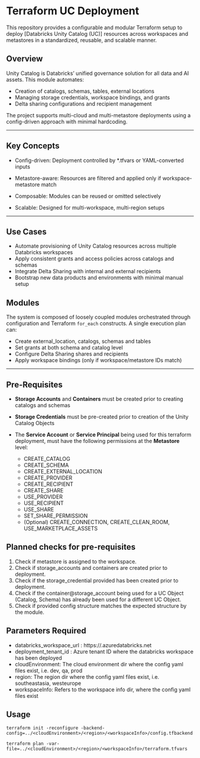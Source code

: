 # Terraform UC Deployment

This repository provides a configurable and modular Terraform setup to deploy [Databricks Unity Catalog (UC)] resources across workspaces and metastores in a standardized, reusable, and scalable manner.

##  Overview

Unity Catalog is Databricks’ unified governance solution for all data and AI assets. This module automates:
- Creation of catalogs, schemas, tables, external locations
- Managing storage credentials, workspace bindings, and grants
- Delta sharing configurations and recipient management

The project supports multi-cloud and multi-metastore deployments using a config-driven approach with minimal hardcoding.

---

## Key Concepts
- Config-driven: Deployment controlled by *.tfvars or YAML-converted inputs

- Metastore-aware: Resources are filtered and applied only if workspace-metastore match

- Composable: Modules can be reused or omitted selectively

- Scalable: Designed for multi-workspace, multi-region setups


---

##  Use Cases

- Automate provisioning of Unity Catalog resources across multiple Databricks workspaces
- Apply consistent grants and access policies across catalogs and schemas
- Integrate Delta Sharing with internal and external recipients
- Bootstrap new data products and environments with minimal manual setup

## Modules

The system is composed of loosely coupled modules orchestrated through configuration and Terraform `for_each` constructs. 
A single execution plan can:
- Create external_location, catalogs, schemas and tables
- Set grants at both schema and catalog level
- Configure Delta Sharing shares and recipients
- Apply workspace bindings (only if workspace/metastore IDs match)


---
## Pre-Requisites

- **Storage Accounts** and **Containers** must be created prior to creating catalogs and schemas
- **Storage Credentials** must be pre-created prior to creation of the Unity Catalog Objects
- The **Service Account** or **Service Principal** being used for this terraform deployment, 
  must have the following permissions at the **Metastore** level:

    * CREATE_CATALOG
    * CREATE_SCHEMA
    * CREATE_EXTERNAL_LOCATION
    * CREATE_PROVIDER
    * CREATE_RECIPIENT
    * CREATE_SHARE
    * USE_PROVIDER
    * USE_RECIPIENT
    * USE_SHARE
    * SET_SHARE_PERMISSION
    * (Optional) CREATE_CONNECTION, CREATE_CLEAN_ROOM, USE_MARKETPLACE_ASSETS



## Planned checks for pre-requisites
1. Check if metastore is assigned to the workspace.
2. Check if storage_accounts and containers are created prior to deployment.
3. Check if the storage_credential provided has been created prior to deployment.
3. Check if the container@storage_account being used for a UC Object (Catalog, Schema) has already been used for a different UC Object.
4. Check if provided config structure matches the expected structure by the module.

## Parameters Required

- databricks_workspace_url : https://<workspace>.azuredatabricks.net
- deployment_tenant_id : Azure tenant ID where the databricks workspace has been deployed
- cloudEnvironment: The cloud environment dir where the config yaml files exist, i.e. dev, qa, prod
- region: The region dir where the config yaml files exist, i.e. southeastasia, westeurope
- workspaceInfo: Refers to the workspace info dir, where the config yaml files exist

## Usage

```shell
terraform init -reconfigure -backend-config=../<cloudEnvironment>/<region>/<workspaceInfo>/config.tfbackend
```
```shell
terraform plan -var-file=../<cloudEnvironment>/<region>/<workspaceInfo>/terraform.tfvars
```
